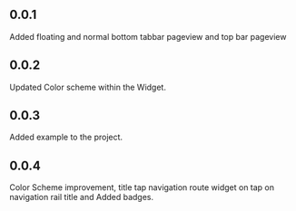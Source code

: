 ## 0.0.1

Added floating and normal bottom tabbar pageview and top bar pageview

## 0.0.2

Updated Color scheme within the Widget.

## 0.0.3

Added example to the project.

## 0.0.4

Color Scheme improvement, title tap navigation route widget on tap on navigation rail title and Added badges.